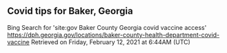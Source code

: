 ## Covid tips for Baker, Georgia

Bing Search for 'site:gov Baker County Georgia covid vaccine access'
https://dph.georgia.gov/locations/baker-county-health-department-covid-vaccine
Retrieved on Friday, February 12, 2021 at 6:44AM (UTC)